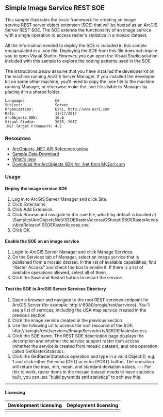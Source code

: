 ## Simple Image Service REST SOE

  <div xmlns="http://www.w3.org/1999/xhtml">This sample illustrates the basic framework for creating an image service REST server object extension (SOE) that will be hosted as an ArcGIS Server REST SOE. The SOE extends the functionality of an image service with a single operation to access raster's statistics in a mosaic dataset. </div>
  <div xmlns="http://www.w3.org/1999/xhtml"> </div>
  <div xmlns="http://www.w3.org/1999/xhtml">All the information needed to deploy the SOE is included in this sample encapsulated in a .soe file. Deploying the SOE from this file does not require you to open Visual Studio. However, you can open the Visual Studio solution included with this sample to explore the coding patterns used in the SOE.</div>
  <div xmlns="http://www.w3.org/1999/xhtml"> </div>
  <div xmlns="http://www.w3.org/1999/xhtml">The instructions below assume that you have installed the developer kit on the machine running ArcGIS Server Manager. If you installed the developer kit on some other machine, you'll need to copy the .soe file to the machine running Manager, or otherwise make the .soe file visible to Manager by placing it in a shared folder.</div>  


<!-- TODO: Fill this section below with metadata about this sample-->
```
Language:              C#
Subject:               Server
Organization:          Esri, http://www.esri.com
Date:                  11/17/2017
ArcObjects SDK:        10.6
Visual Studio:         2015, 2017
.NET Target Framework: 4.5
```

### Resources

* [ArcObjects .NET API Reference online](http://desktop.arcgis.com/en/arcobjects/latest/net/webframe.htm)  
* [Sample Data Download](../../releases)  
* [What's new](http://desktop.arcgis.com/en/arcobjects/latest/net/webframe.htm#05247c04-bfd9-4e36-ae09-bc6e833c3b14.htm)  
* [Download the ArcObjects SDK for .Net from MyEsri.com](https://my.esri.com/)  

### Usage
#### Deploy the image service SOE  
1. Log in to ArcGIS Server Manager and click Site.  
1. Click Extensions.  
1. Click Add Extension.  
1. Click Browse and navigate to the .soe file, which by default is located at <ArcGIS DeveloperKit install location>\Samples\ArcObjectsNet\ISSOERasterAccess\CSharp\ISSOERasterAccess\bin\Release\ISSOERasterAccess.soe.   
1. Click OK.  

#### Enable the SOE on an image service  
1. Login to ArcGIS Server Manager and click Manage Services.  
1. On the Services tab of Manager, select an image service that is published from a mosaic dataset. In the list of available capabilities, find "Raster Access" and check the box to enable it. If there is a list of available operations allowed, select all of them.  
1. Click the Save and Restart button to restart the service.  

#### Test the SOE in ArcGIS Server Services Directory  
1. Open a browser and navigate to the root REST services endpoint for ArcGIS Server (for example: http://<server name>:6080/arcgis/rest/services). You'll see a list of services, including the USA map service created in the previous section.   
1. Click the image service created in the previous section  
1. Use the following url to access the root resource of the SOE: http://<server name>:<port>/arcgis/rest/services/<name of service>/ImageServer/exts/ISSOERasterAccess.  
1. Click the SOE name. The REST SOE description page displays the description and whether the service support raster item access (whether the service is created from mosaic dataset), and one operation called GetRasterStatistics.   
1. Click the GetRasterStatistics operation and type in a valid ObjectID, e.g. 1 and click either the echo (GET) or echo (POST) button. The operation will return the max, min, mean, and standard deviation values. --- For this to work, raster items in the mosaic dataset needs to have statistics built, you can use "build pyramids and statistics" to achieve this.  









---------------------------------

#### Licensing  
| Development licensing | Deployment licensing | 
| ------------- | ------------- | 
|  |  |  


